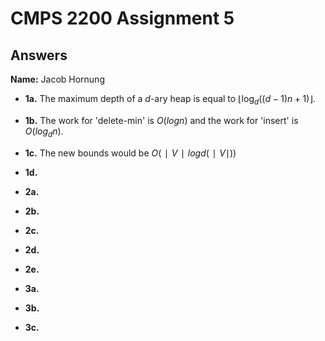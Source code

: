 # CMPS 2200 Assignment 5
## Answers

**Name:** Jacob Hornung



- **1a.**  The maximum depth of a $d$-ary heap is equal to $\lfloor \log_d \left( (d - 1)n + 1 \right) \rfloor$.

- **1b.** The work for 'delete-min' is $O(log n)$ and the work for 'insert' is $O(log_d n)$.

- **1c.** The new bounds would be $O(∣V∣log d (∣V∣))$

- **1d.**



- **2a.**

- **2b.**

- **2c.**

- **2d.**

- **2e.**



- **3a.**

- **3b.**

- **3c.**